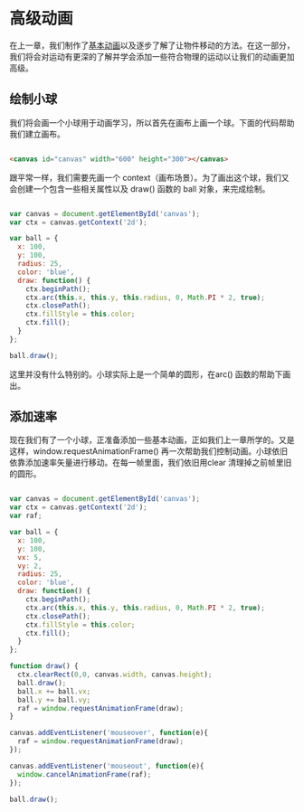 # 高级动画

在上一章，我们制作了[基本动画](./basicAnimation.md)以及逐步了解了让物件移动的方法。在这一部分，我们将会对运动有更深的了解并学会添加一些符合物理的运动以让我们的动画更加高级。

## 绘制小球

我们将会画一个小球用于动画学习，所以首先在画布上画一个球。下面的代码帮助我们建立画布。

```html

<canvas id="canvas" width="600" height="300"></canvas>

```

跟平常一样，我们需要先画一个 context（画布场景）。为了画出这个球，我们又会创建一个包含一些相关属性以及 draw() 函数的 ball 对象，来完成绘制。

```javaScript

var canvas = document.getElementById('canvas');
var ctx = canvas.getContext('2d');

var ball = {
  x: 100,
  y: 100,
  radius: 25,
  color: 'blue',
  draw: function() {
    ctx.beginPath();
    ctx.arc(this.x, this.y, this.radius, 0, Math.PI * 2, true);
    ctx.closePath();
    ctx.fillStyle = this.color;
    ctx.fill();
  }
};

ball.draw();

```

这里并没有什么特别的。小球实际上是一个简单的圆形，在arc() 函数的帮助下画出。

## 添加速率

现在我们有了一个小球，正准备添加一些基本动画，正如我们上一章所学的。又是这样，window.requestAnimationFrame() 再一次帮助我们控制动画。小球依旧依靠添加速率矢量进行移动。在每一帧里面，我们依旧用clear 清理掉之前帧里旧的圆形。

```javaScript

var canvas = document.getElementById('canvas');
var ctx = canvas.getContext('2d');
var raf;

var ball = {
  x: 100,
  y: 100,
  vx: 5,
  vy: 2,
  radius: 25,
  color: 'blue',
  draw: function() {
    ctx.beginPath();
    ctx.arc(this.x, this.y, this.radius, 0, Math.PI * 2, true);
    ctx.closePath();
    ctx.fillStyle = this.color;
    ctx.fill();
  }
};

function draw() {
  ctx.clearRect(0,0, canvas.width, canvas.height);
  ball.draw();
  ball.x += ball.vx;
  ball.y += ball.vy;
  raf = window.requestAnimationFrame(draw);
}

canvas.addEventListener('mouseover', function(e){
  raf = window.requestAnimationFrame(draw);
});

canvas.addEventListener('mouseout', function(e){
  window.cancelAnimationFrame(raf);
});

ball.draw();

```